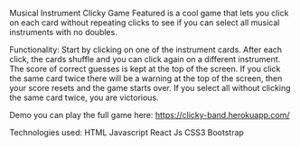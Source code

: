Musical Instrument Clicky Game
Featured is a cool game that lets you click on each card without repeating clicks to see if you can select all musical instruments with no doubles.

Functionality:
Start by clicking on one of the instrument cards. After each click, the cards shuffle and you can click again on a different instrument. The score of correct guesses is kept at the top of the screen. If you click the same card twice there will be a warning at the top of the screen, then your score resets and the game starts over. If you select all without clicking the same card twice, you are victorious.

Demo
you can play the full game here: https://clicky-band.herokuapp.com/

Technologies used:
HTML
Javascript
React Js
CSS3
Bootstrap




